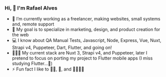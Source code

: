 ### Hi, 👋 I'm Rafael Alves


- 🔭 I’m currently working as a freelancer, making websites, small systems and, remote support
- 🌱 My goal is to specialize in marketing, design, and product creation for the web
- 💻 I know about QA Manual Tests, Javascript, Node, Express, Vue, Nuxt, Strapi v4, Puppeteer, Dart, Flutter, and going on!
- 👷🏽‍♂️ My current stack are Nuxt 3, Strapi v4, and Puppeteer, later I pretend to focus on porting my project to Flutter mobile apps (I miss studying Flutter...💙) 
- ⚡ Fun fact I like to 💪🏽, 🎸, and 👨🏽‍🍳🥖


